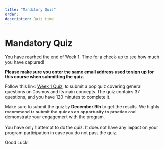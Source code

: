 ```yaml
---
title: "Mandatory Quiz"
order:
description: Quiz time
---
```


# Mandatory Quiz

You have reached the end of Week 1. Time for a check-up to see how much you have captured!

**Please make sure you enter the same email address used to sign up for this course when submitting the quiz.**

Follow this link: [Week 1 Quiz](https://hr.gs/ida-c3-week1-quiz), to submit a pop quiz covering general questions on Cosmos and its main concepts. The quiz contains 37 questions, and you have 120 minutes to complete it.

<HighlightBox type="note">

Make sure to submit the quiz by **December 9th** to get the results. We highly recommend to submit the quiz as an opportunity to practice and demonstrate your engagement with the program.
<br/><br/>
You have only **1** attempt to do the quiz. It does not have any impact on your program participation in case you do not pass the quiz.

</HighlightBox>

Good Luck!
